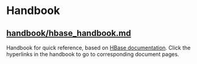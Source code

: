 # Handbook

## [handbook/hbase_handbook.md](https://github.com/alvinloong/hbase/blob/master/handbook/hbase_handbook.md)

Handbook for quick reference, based on [HBase documentation](https://hbase.apache.org/2.3/book.html). Click the hyperlinks in the handbook to go to corresponding document pages.